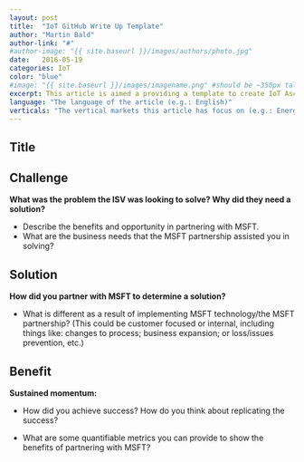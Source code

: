 ```yaml
---
layout: post
title:  "IoT GitHub Write Up Template"
author: "Martin Bald"
author-link: "#"
#author-image: "{{ site.baseurl }}/images/authors/photo.jpg"
date:   2016-05-19
categories: IoT
color: "blue"
#image: "{{ site.baseurl }}/images/imagename.png" #should be ~350px tall
excerpt: This article is aimed a providing a template to create IoT Ascend+ win articles.
language: "The language of the article (e.g.: English)"
verticals: "The vertical markets this article has focus on (e.g.: Energy, Manufacturing, Transportation & Logistics, Smart Cities, Agricultural, Environmental, Healthcare, Retail)"
---
```


## Title ##

 
## Challenge ##
**What was the problem the ISV was looking to solve? Why did they need a solution?**

- Describe the benefits and opportunity in partnering with MSFT.
- What are the business needs that the MSFT partnership assisted you in solving?

 
## Solution ##


**How did you partner with MSFT to determine a solution?**


- What is different as a result of implementing MSFT technology/the MSFT partnership?
(This could be customer focused or internal, including things like: changes to process; business expansion; or loss/issues prevention, etc.)
 
## Benefit ##


**Sustained momentum:**

- How did you achieve success? How do you think about replicating the success?

- What are some quantifiable metrics you can provide to show the benefits of partnering with MSFT?


